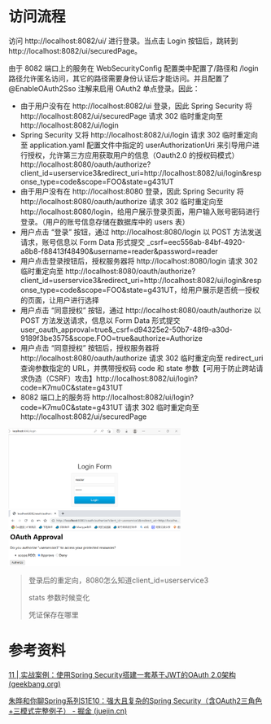 # 访问流程

访问 http://localhost:8082/ui/ 进行登录。当点击 Login 按钮后，跳转到 http://localhost:8082/ui/securedPage。

由于 8082 端口上的服务在 WebSecurityConfig 配置类中配置了/路径和 /login 路径允许匿名访问，其它的路径需要身份认证后才能访问。并且配置了 @EnableOAuth2Sso 注解来启用 OAuth2 单点登录。因此：

- 由于用户没有在 http://localhost:8082/ui 登录，因此 Spring Security 将 http://localhost:8082/ui/securedPage 请求 302 临时重定向至 http://localhost:8082/ui/login
- Spring Security 又将 http://localhost:8082/ui/login 请求 302 临时重定向至 application.yaml 配置文件中指定的 userAuthorizationUri 来引导用户进行授权，允许第三方应用获取用户的信息（Oauth2.0 的授权码模式）http://localhost:8080/oauth/authorize?client_id=userservice3&redirect_uri=http://localhost:8082/ui/login&response_type=code&scope=FOO&state=g431UT
- 由于用户没有在 http://localhost:8080 登录，因此 Spring Security 将 http://localhost:8080/oauth/authorize 请求 302 临时重定向至 http://localhost:8080/login，给用户展示登录页面，用户输入账号密码进行登录。（用户的账号信息存储在数据库中的 users 表）
- 用户点击 “登录” 按钮，通过 http://localhost:8080/login 以 POST 方法发送请求，账号信息以 Form Data 形式提交 _csrf=eec556ab-84bf-4920-a8b8-f88413f48490&username=reader&password=reader
- 用户点击登录按钮后，授权服务器将 http://localhost:8080/login 请求 302 临时重定向至 http://localhost:8080/oauth/authorize?client_id=userservice3&redirect_uri=http://localhost:8082/ui/login&response_type=code&scope=FOO&state=g431UT，给用户展示是否统一授权的页面，让用户进行选择
- 用户点击 “同意授权” 按钮，通过 http://localhost:8080/oauth/authorize 以 POST 方法发送请求，信息以 Form Data 形式提交 user_oauth_approval=true&_csrf=d94325e2-50b7-48f9-a30d-9189f3be3575&scope.FOO=true&authorize=Authorize
- 用户点击 “同意授权” 按钮后，授权服务器将 http://localhost:8080/oauth/authorize 请求 302 临时重定向至 redirect_uri 查询参数指定的 URL，并携带授权码 code 和 state 参数【可用于防止跨站请求伪造（CSRF）攻击】http://localhost:8082/ui/login?code=K7mu0C&state=g431UT
- 8082 端口上的服务将 http://localhost:8082/ui/login?code=K7mu0C&state=g431UT 请求 302 临时重定向至 http://localhost:8082/ui/securedPage

<img src="images-README/image-20230226130517510.png" alt="image-20230226130517510" style="zoom: 33%;" />

<img src="images-README/image-20230226134946747.png" alt="image-20230226134946747" style="zoom:33%;" />

> 登录后的重定向，8080怎么知道client_id=userservice3
>
> stats 参数时候变化
>
> 凭证保存在哪里

# 参考资料

[11 | 实战案例：使用Spring Security搭建一套基于JWT的OAuth 2.0架构 (geekbang.org)](https://time.geekbang.org/column/article/264179)

[朱晔和你聊Spring系列S1E10：强大且复杂的Spring Security（含OAuth2三角色+三模式完整例子） - 掘金 (juejin.cn)](https://juejin.cn/post/6844903703695245326)

